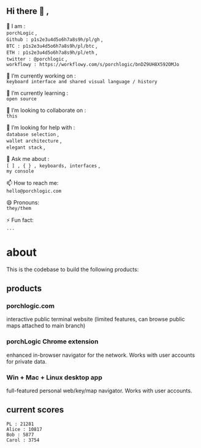 ## Hi there 👋 ,

👥 I am :  
`porchLogic` ,  
`Github : p1s2e3u4d5o6h7a8s9h/pl/gh` ,  
`BTC : p1s2e3u4d5o6h7a8s9h/pl/btc` ,  
`ETH : p1s2e3u4d5o6h7a8s9h/pl/eth` ,  
`twitter : @porchlogic` ,  
`workflowy : https://workflowy.com/s/porchlogic/bnDZ9UH8X592OMJo`


🔭 I’m currently working on :  
`keyboard interface and shared visual language / history`

🌱 I’m currently learning :  
`open source`

👯 I’m looking to collaborate on :  
`this`

🤔 I’m looking for help with :  
`database selection` ,  
`wallet architecture` ,  
`elegant stack` ,  

💬 Ask me about :  
`[ ] , { } , keyboards, interfaces` ,  
`my console`

📫 How to reach me:  
`hello@porchlogic.com`

😄 Pronouns:  
`they/them`


⚡ Fun fact:  
`...`


# about
This is the codebase to build the following products:

## products

### porchlogic.com
interactive public terminal website (limited features, can browse public maps attached to main branch)

### porchLogic Chrome extension
enhanced in-browser navigator for the network. Works with user accounts for private data.

### Win + Mac + Linux desktop app
full-featured personal web/key/map navigator. Works with user accounts.



## current scores

```
PL : 21281
Alice : 10817
Bob : 5877
Carol : 3754
```



<!--
**porchlogic/porchLogic** is a ✨ _special_ ✨ repository because its `README.md` (this file) appears on your GitHub profile.
--!>
